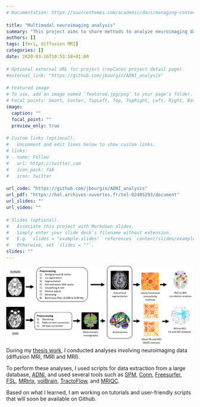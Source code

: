 ```yaml
---
# Documentation: https://sourcethemes.com/academic/docs/managing-content/

title: "Multimodal neuroimaging analysis"
summary: "This project aims to share methods to analyze neuroimaging data."
authors: []
tags: [fmri, diffusion MRI]
categories: []
date: 2020-03-16T10:53:18+01:00

# Optional external URL for project (replaces project detail page).
#external_link: "https://github.com/jbourgin/ADNI_analysis"

# Featured image
# To use, add an image named `featured.jpg/png` to your page's folder.
# Focal points: Smart, Center, TopLeft, Top, TopRight, Left, Right, BottomLeft, Bottom, BottomRight.
image:
  caption: ""
  focal_point: ""
  preview_only: true

# Custom links (optional).
#   Uncomment and edit lines below to show custom links.
# links:
# - name: Follow
#   url: https://twitter.com
#   icon_pack: fab
#   icon: twitter

url_code: "https://github.com/jbourgin/ADNI_analysis"
url_pdf: "https://hal.archives-ouvertes.fr/tel-02485293/document"
url_slides: ""
url_video: ""

# Slides (optional).
#   Associate this project with Markdown slides.
#   Simply enter your slide deck's filename without extension.
#   E.g. `slides = "example-slides"` references `content/slides/example-slides.md`.
#   Otherwise, set `slides = ""`.
slides: ""
---
```

![analysis](/project/multimodal/analysis.png)
During my [thesis work](/project/emotional), I conducted analyses involving neuroimaging data (diffusion MRI, fMRI and MRI).

To perform these analyses, I used scripts for data extraction from a large database, [ADNI](http://adni.loni.usc.edu/), and used several tools such as [SPM](https://www.fil.ion.ucl.ac.uk/spm/software/spm12/), [Conn](https://web.conn-toolbox.org/), [Freesurfer](https://surfer.nmr.mgh.harvard.edu/), [FSL](https://fsl.fmrib.ox.ac.uk/fsl/fslwiki/), [MRtrix](https://mrtrix.readthedocs.io/en/latest/), [volBrain](https://www.volbrain.upv.es/), [TractoFlow](https://tractoflow-documentation.readthedocs.io/en/latest/), and [MRIQC](https://mriqc.readthedocs.io/en/stable/).

Based on what I learned, I am working on tutorials and user-friendly scripts that will soon be available on Github.
